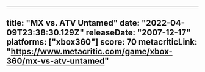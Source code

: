 
---
title: "MX vs. ATV Untamed"
date: "2022-04-09T23:38:30.129Z"
releaseDate: "2007-12-17"
platforms: ["xbox360"]
score: 70
metacriticLink: "https://www.metacritic.com/game/xbox-360/mx-vs-atv-untamed"
---
